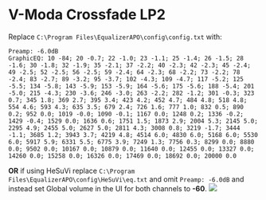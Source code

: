 # V-Moda Crossfade LP2
Replace `C:\Program Files\EqualizerAPO\config\config.txt` with:
```
Preamp: -6.0dB
GraphicEQ: 10 -84; 20 -0.7; 22 -1.0; 23 -1.1; 25 -1.4; 26 -1.5; 28 -1.6; 30 -1.8; 32 -1.9; 35 -2.1; 37 -2.2; 40 -2.3; 42 -2.3; 45 -2.4; 49 -2.5; 52 -2.5; 56 -2.5; 59 -2.4; 64 -2.3; 68 -2.2; 73 -2.2; 78 -2.4; 83 -2.7; 89 -3.2; 95 -3.7; 102 -4.3; 109 -4.7; 117 -5.2; 125 -5.5; 134 -5.8; 143 -5.9; 153 -5.9; 164 -5.6; 175 -5.6; 188 -5.4; 201 -5.0; 215 -4.3; 230 -3.6; 246 -3.0; 263 -2.2; 282 -1.2; 301 -0.3; 323 0.7; 345 1.8; 369 2.7; 395 3.4; 423 4.2; 452 4.7; 484 4.8; 518 4.8; 554 4.6; 593 4.3; 635 3.5; 679 2.4; 726 1.6; 777 1.0; 832 0.5; 890 0.2; 952 0.0; 1019 -0.0; 1090 -0.1; 1167 0.0; 1248 0.2; 1336 -0.2; 1429 -0.4; 1529 0.0; 1636 0.6; 1751 1.5; 1873 2.9; 2004 5.3; 2145 5.0; 2295 4.9; 2455 5.0; 2627 5.0; 2811 4.3; 3008 0.8; 3219 -1.7; 3444 -1.1; 3685 1.2; 3943 3.7; 4219 4.8; 4514 6.0; 4830 6.0; 5168 6.0; 5530 6.0; 5917 5.9; 6331 5.5; 6775 3.9; 7249 1.3; 7756 0.3; 8299 0.0; 8880 0.0; 9502 0.0; 10167 0.0; 10879 0.0; 11640 0.0; 12455 0.0; 13327 0.0; 14260 0.0; 15258 0.0; 16326 0.0; 17469 0.0; 18692 0.0; 20000 0.0
```
**OR** if using HeSuVi replace `C:\Program Files\EqualizerAPO\config\HeSuVi\eq.txt` and omit `Preamp: -6.0dB` and instead set Global volume in the UI for both channels to **-60**.
![](https://raw.githubusercontent.com/jaakkopasanen/AutoEq/master/results/SBAF-Serious/innerfidelity/onear/V-Moda%20Crossfade%20LP2/V-Moda%20Crossfade%20LP2.png)